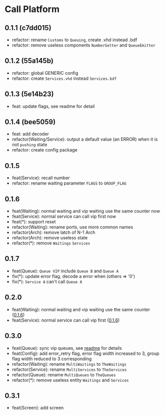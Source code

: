 # Call Platform

## 0.1.1 (c7dd015)

- refactor: rename `Customs` to `Queuing`, create .vhd instead .bdf
- refactor: remove useless components `NumberGetter` and `QueueEmitter`

## 0.1.2 (55a145b)

- refactor: global GENERIC config
- refactor: create `Services.vhd` instead `Services.bdf`

## 0.1.3 (5e14b23)

- feat: update flags, see readme for detail

## 0.1.4 (bee5059)

- feat: add decoder
- refactor(Waiting/Service): output a default value (an ERROR) when it is not `pushing` state
- refactor: create config package

## 0.1.5
- feat(Service): recall number
- refactor: rename waiting parameter `FLAGS` to `GROUP_FLAG`

## 0.1.6

- feat(Waiting): normal waiting and vip waiting use the same counter now
- feat(Service): normal service can call vip first now
- feat(*): support reset
- refactor(Waiting): rename ports, use more common names
- refactor(Arch): remove latch of N-1 Arch
- refactor(Arch): remove useless state
- refactor(*): remove `Waitings` `Services`

## 0.1.7

- feat(Queue): `Queue VIP` include `Queue B` and `Queue A`
- fix(*): update error flag, decode a error when (others => '0')
- fix(*): `Service A` can't call `Queue A`

## 0.2.0

- feat(Waiting): normal waiting and vip waiting use the same counter ([0.1.6](#0.1.6))
- feat(Service): normal service can call vip first ([0.1.6](#0.1.6))

## 0.3.0

- feat(Queue): sync vip queues, see [readme](./README.md) for details
- feat(Config): add error_retry flag, error flag width increased to 3, group flag width reduced to 3 corresponding
- refactor(Waiting): rename `MultiWaitings` to `TheWaitings`
- refactor(Service): rename `MultiServices` to `TheServices`
- refactor(Queue): rename `MultiQueues` to `TheQueues`
- refactor(*): remove useless entity `Waitings` and `Services`

## 0.3.1
- feat(Screen): add screen
